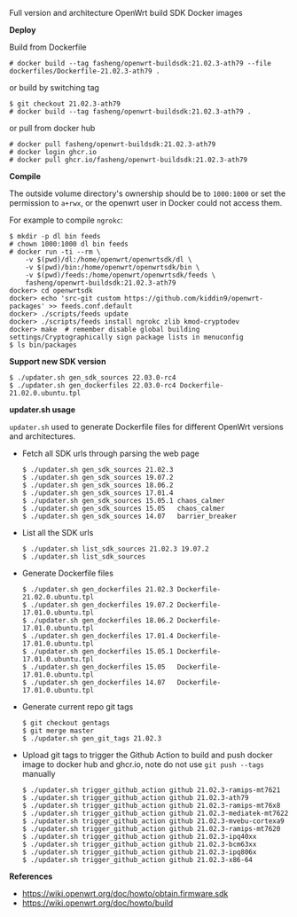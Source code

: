 Full version and architecture OpenWrt build SDK Docker images

**Deploy**

Build from Dockerfile
```
# docker build --tag fasheng/openwrt-buildsdk:21.02.3-ath79 --file dockerfiles/Dockerfile-21.02.3-ath79 .
```
or build by switching tag
```
$ git checkout 21.02.3-ath79
# docker build --tag fasheng/openwrt-buildsdk:21.02.3-ath79 .
```
or pull from docker hub
```
# docker pull fasheng/openwrt-buildsdk:21.02.3-ath79
# docker login ghcr.io
# docker pull ghcr.io/fasheng/openwrt-buildsdk:21.02.3-ath79
```

**Compile**

The outside volume directory's ownership should be to `1000:1000` or
set the permission to `a+rwx`, or the openwrt user in Docker could not
access them.

For example to compile `ngrokc`:
```
$ mkdir -p dl bin feeds
# chown 1000:1000 dl bin feeds
# docker run -ti --rm \
    -v $(pwd)/dl:/home/openwrt/openwrtsdk/dl \
    -v $(pwd)/bin:/home/openwrt/openwrtsdk/bin \
    -v $(pwd)/feeds:/home/openwrt/openwrtsdk/feeds \
    fasheng/openwrt-buildsdk:21.02.3-ath79
docker> cd openwrtsdk
docker> echo 'src-git custom https://github.com/kiddin9/openwrt-packages' >> feeds.conf.default
docker> ./scripts/feeds update
docker> ./scripts/feeds install ngrokc zlib kmod-cryptodev
docker> make  # remember disable global building settings/Cryptographically sign package lists in menuconfig
$ ls bin/packages
```

**Support new SDK version**

```
$ ./updater.sh gen_sdk_sources 22.03.0-rc4
$ ./updater.sh gen_dockerfiles 22.03.0-rc4 Dockerfile-21.02.0.ubuntu.tpl
```

**updater.sh usage**

`updater.sh` used to generate Dockerfile files for different OpenWrt versions and architectures.

- Fetch all SDK urls through parsing the web page
  ```
  $ ./updater.sh gen_sdk_sources 21.02.3
  $ ./updater.sh gen_sdk_sources 19.07.2
  $ ./updater.sh gen_sdk_sources 18.06.2
  $ ./updater.sh gen_sdk_sources 17.01.4
  $ ./updater.sh gen_sdk_sources 15.05.1 chaos_calmer
  $ ./updater.sh gen_sdk_sources 15.05   chaos_calmer
  $ ./updater.sh gen_sdk_sources 14.07   barrier_breaker
  ```

- List all the SDK urls
  ```
  $ ./updater.sh list_sdk_sources 21.02.3 19.07.2
  $ ./updater.sh list_sdk_sources
  ```

- Generate Dockerfile files
  ```
  $ ./updater.sh gen_dockerfiles 21.02.3 Dockerfile-21.02.0.ubuntu.tpl
  $ ./updater.sh gen_dockerfiles 19.07.2 Dockerfile-17.01.0.ubuntu.tpl
  $ ./updater.sh gen_dockerfiles 18.06.2 Dockerfile-17.01.0.ubuntu.tpl
  $ ./updater.sh gen_dockerfiles 17.01.4 Dockerfile-17.01.0.ubuntu.tpl
  $ ./updater.sh gen_dockerfiles 15.05.1 Dockerfile-17.01.0.ubuntu.tpl
  $ ./updater.sh gen_dockerfiles 15.05   Dockerfile-17.01.0.ubuntu.tpl
  $ ./updater.sh gen_dockerfiles 14.07   Dockerfile-17.01.0.ubuntu.tpl
  ```

- Generate current repo git tags
  ```
  $ git checkout gentags
  $ git merge master
  $ ./updater.sh gen_git_tags 21.02.3
  ```

- Upload git tags to trigger the Github Action to build and push
  docker image to docker hub and ghcr.io, note do not use `git push --tags` manually
  ```
  $ ./updater.sh trigger_github_action github 21.02.3-ramips-mt7621
  $ ./updater.sh trigger_github_action github 21.02.3-ath79
  $ ./updater.sh trigger_github_action github 21.02.3-ramips-mt76x8
  $ ./updater.sh trigger_github_action github 21.02.3-mediatek-mt7622
  $ ./updater.sh trigger_github_action github 21.02.3-mvebu-cortexa9
  $ ./updater.sh trigger_github_action github 21.02.3-ramips-mt7620
  $ ./updater.sh trigger_github_action github 21.02.3-ipq40xx
  $ ./updater.sh trigger_github_action github 21.02.3-bcm63xx
  $ ./updater.sh trigger_github_action github 21.02.3-ipq806x
  $ ./updater.sh trigger_github_action github 21.02.3-x86-64
  ```

**References**
- https://wiki.openwrt.org/doc/howto/obtain.firmware.sdk
- https://wiki.openwrt.org/doc/howto/build
